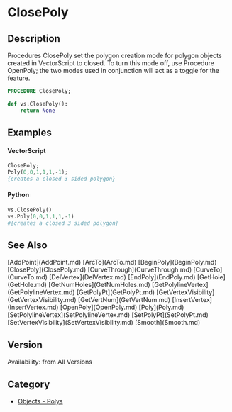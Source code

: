 # ClosePoly

## Description
Procedures ClosePoly set the polygon creation mode for polygon objects created in VectorScript to closed. To turn this mode off, use Procedure OpenPoly; the two modes used in conjunction will act as a toggle for the feature.

```pascal
PROCEDURE ClosePoly;
```

```python
def vs.ClosePoly():
    return None
```

## Examples
#### VectorScript ####
```pascal
ClosePoly;
Poly(0,0,1,1,1,-1);
{creates a closed 3 sided polygon}
```
#### Python ####
```python
vs.ClosePoly()
vs.Poly(0,0,1,1,1,-1)
#{creates a closed 3 sided polygon}
```

## See Also
<listTable indent="1" cols="4">
[AddPoint](AddPoint.md)
[ArcTo](ArcTo.md)
[BeginPoly](BeginPoly.md)
[ClosePoly](ClosePoly.md)
[CurveThrough](CurveThrough.md)
[CurveTo](CurveTo.md)
[DelVertex](DelVertex.md)
[EndPoly](EndPoly.md)
[GetHole](GetHole.md)
[GetNumHoles](GetNumHoles.md)
[GetPolylineVertex](GetPolylineVertex.md)
[GetPolyPt](GetPolyPt.md)
[GetVertexVisibility](GetVertexVisibility.md)
[GetVertNum](GetVertNum.md)
[InsertVertex](InsertVertex.md)
[OpenPoly](OpenPoly.md)
[Poly](Poly.md)
[SetPolylineVertex](SetPolylineVertex.md)
[SetPolyPt](SetPolyPt.md)
[SetVertexVisibility](SetVertexVisibility.md)
[Smooth](Smooth.md)
</listTable>

## Version
Availability: from All Versions

## Category
* [Objects - Polys](../Categories/Objects%20-%20Polys.md)
